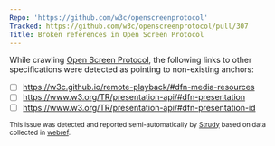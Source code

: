 ```yaml
---
Repo: 'https://github.com/w3c/openscreenprotocol'
Tracked: https://github.com/w3c/openscreenprotocol/pull/307
Title: Broken references in Open Screen Protocol
---
```


While crawling [Open Screen Protocol](https://w3c.github.io/openscreenprotocol/), the following links to other specifications were detected as pointing to non-existing anchors:
* [ ] https://w3c.github.io/remote-playback/#dfn-media-resources
* [ ] https://www.w3.org/TR/presentation-api/#dfn-presentation
* [ ] https://www.w3.org/TR/presentation-api/#dfn-presentation-id

<sub>This issue was detected and reported semi-automatically by [Strudy](https://github.com/w3c/strudy/) based on data collected in [webref](https://github.com/w3c/webref/).</sub>
